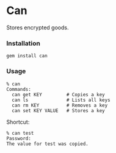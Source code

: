 # Can

Stores encrypted goods.


### Installation

    gem install can


### Usage

    % can
    Commands:
      can get KEY         # Copies a key
      can ls              # Lists all keys
      can rm KEY          # Removes a key
      can set KEY VALUE   # Stores a key

Shortcut:

    % can test
    Password:
    The value for test was copied.
